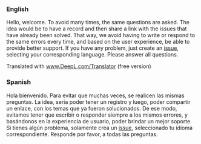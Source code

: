 ### English

Hello, welcome. To avoid many times, the same questions are asked. The idea would be to have a record and then share a link with the issues that have already been solved. That way, we avoid having to write or respond to the same errors every time, and based on the user experience, be able to provide better support. If you have any problem, just create an [issue](https://github.com/pangolp/support/issues/new/choose), selecting your corresponding language. Please answer all questions.

Translated with www.DeepL.com/Translator (free version)

### Spanish

Hola bienvenido. Para evitar que muchas veces, se realicen las mismas preguntas. La idea, seria poder tener un registro y luego, poder compartir un enlace, con los temas que ya fueron solucionados. De ese modo, evitamos tener que escribir o responder siempre a los mismos errores, y basándonos en la experiencia de usuario, poder brindar un mejor soporte. Si tienes algún problema, solamente crea un [issue](https://github.com/pangolp/support/issues/new/choose), seleccionado tu idioma correspondiente. Responde por favor, a todas las preguntas.

